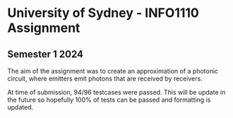 # University of Sydney - INFO1110 Assignment
## Semester 1 2024

The aim of the assignment was to create an approximation of a photonic circuit, where emitters emit photons that are received by receivers.

At time of submission, 94/96 testcases were passed. This will be update in the future so hopefully 100% of tests can be passed and formatting is updated.